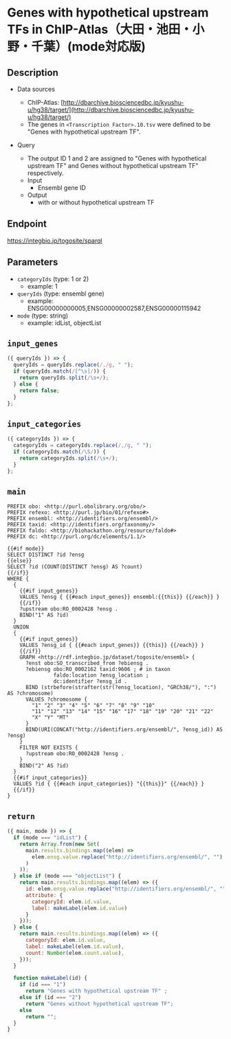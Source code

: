 # Genes with hypothetical upstream TFs in ChIP-Atlas（大田・池田・小野・千葉）(mode対応版)

## Description

- Data sources
    - ChIP-Atlas: [http://dbarchive.biosciencedbc.jp/kyushu-u/hg38/target/](http://dbarchive.biosciencedbc.jp/kyushu-u/hg38/target/)
    - The genes in `<Transcription Factor>.10.tsv` were defined to be "Genes with hypothetical upstream TF".

- Query
    - The output ID 1 and 2 are assigned to "Genes with hypothetical upstream TF" and Genes without hypothetical upstream TF" respectively.
    - Input
        - Ensembl gene ID
    - Output
        - with or without hypothetical upstream TF

## Endpoint

https://integbio.jp/togosite/sparql

## Parameters
* `categoryIds` (type: 1 or 2)
  * example: 1
* `queryIds` (type: ensembl gene)
  * example: ENSG00000000005,ENSG00000002587,ENSG00000115942
* `mode` (type: string)
  * example: idList, objectList

## `input_genes`
```javascript
({ queryIds }) => {
  queryIds = queryIds.replace(/,/g, " ");
  if (queryIds.match(/[^\s]/)) {
    return queryIds.split(/\s+/);
  } else {
    return false;
  }
};
```

## `input_categories`
```javascript
({ categoryIds }) => {
  categoryIds = categoryIds.replace(/,/g, " ");
  if (categoryIds.match(/\S/)) {
    return categoryIds.split(/\s+/);
  }
};
```

## `main`

```sparql
PREFIX obo: <http://purl.obolibrary.org/obo/>
PREFIX refexo: <http://purl.jp/bio/01/refexo#>
PREFIX ensembl: <http://identifiers.org/ensembl/>
PREFIX taxid: <http://identifiers.org/taxonomy/>
PREFIX faldo: <http://biohackathon.org/resource/faldo#>
PREFIX dc: <http://purl.org/dc/elements/1.1/>

{{#if mode}}
SELECT DISTINCT ?id ?ensg
{{else}}
SELECT ?id (COUNT(DISTINCT ?ensg) AS ?count)
{{/if}}
WHERE {
  {
    {{#if input_genes}}
    VALUES ?ensg { {{#each input_genes}} ensembl:{{this}} {{/each}} }
    {{/if}}
    ?upstream obo:RO_0002428 ?ensg .
    BIND("1" AS ?id)
  }
  UNION
  {
    {{#if input_genes}}
    VALUES ?ensg_id { {{#each input_genes}} {{this}} {{/each}} }
    {{/if}}
    GRAPH <http://rdf.integbio.jp/dataset/togosite/ensembl> {
      ?enst obo:SO_transcribed_from ?ebiensg .
      ?ebiensg obo:RO_0002162 taxid:9606 ; # in taxon
               faldo:location ?ensg_location ;
               dc:identifier ?ensg_id .
      BIND (strbefore(strafter(str(?ensg_location), "GRCh38/"), ":") AS ?chromosome)
      VALUES ?chromosome {
        "1" "2" "3" "4" "5" "6" "7" "8" "9" "10"
        "11" "12" "13" "14" "15" "16" "17" "18" "19" "20" "21" "22"
        "X" "Y" "MT"
      }
      BIND(URI(CONCAT("http://identifiers.org/ensembl/", ?ensg_id)) AS ?ensg)
    }
    FILTER NOT EXISTS {
      ?upstream obo:RO_0002428 ?ensg .
    }
    BIND("2" AS ?id)
  }
  {{#if input_categories}}
  VALUES ?id { {{#each input_categories}} "{{this}}" {{/each}} }
  {{/if}}
}

```

## `return`

```javascript
({ main, mode }) => {
  if (mode === "idList") {
    return Array.from(new Set(
      main.results.bindings.map((elem) =>
        elem.ensg.value.replace("http://identifiers.org/ensembl/", "")
      )
    ));
  } else if (mode === "objectList") {
    return main.results.bindings.map((elem) => ({
      id: elem.ensg.value.replace("http://identifiers.org/ensembl/", ""),
      attribute: {
        categoryId: elem.id.value,
        label: makeLabel(elem.id.value)
      }
    }));
  } else {
    return main.results.bindings.map((elem) => ({
      categoryId: elem.id.value,
      label: makeLabel(elem.id.value),
      count: Number(elem.count.value),
    }));
  }

  function makeLabel(id) {
    if (id === "1") 
      return "Genes with hypothetical upstream TF" ;
    else if (id === "2")
      return "Genes without hypothetical upstream TF";
    else
      return "";
  }
}
```